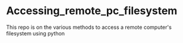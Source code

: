 # Accessing_remote_pc_filesystem
This repo is on the various methods to access a remote computer's filesystem using python
